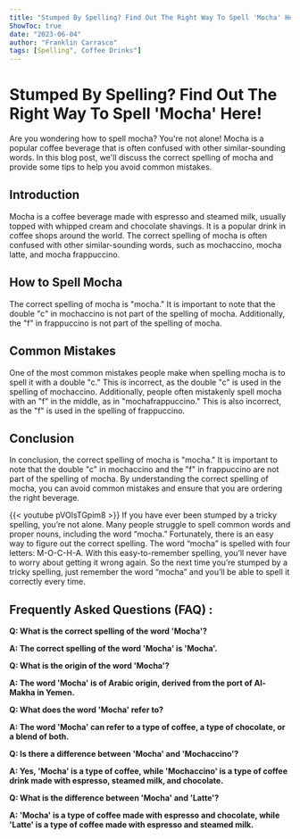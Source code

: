 ```yaml
---
title: "Stumped By Spelling? Find Out The Right Way To Spell 'Mocha' Here!"
ShowToc: true 
date: "2023-06-04"
author: "Franklin Carrasco" 
tags: [Spelling", Coffee Drinks"]
---
```

# Stumped By Spelling? Find Out The Right Way To Spell 'Mocha' Here!

Are you wondering how to spell mocha? You're not alone! Mocha is a popular coffee beverage that is often confused with other similar-sounding words. In this blog post, we'll discuss the correct spelling of mocha and provide some tips to help you avoid common mistakes.

## Introduction 

Mocha is a coffee beverage made with espresso and steamed milk, usually topped with whipped cream and chocolate shavings. It is a popular drink in coffee shops around the world. The correct spelling of mocha is often confused with other similar-sounding words, such as mochaccino, mocha latte, and mocha frappuccino. 

## How to Spell Mocha

The correct spelling of mocha is "mocha." It is important to note that the double "c" in mochaccino is not part of the spelling of mocha. Additionally, the "f" in frappuccino is not part of the spelling of mocha. 

## Common Mistakes

One of the most common mistakes people make when spelling mocha is to spell it with a double "c." This is incorrect, as the double "c" is used in the spelling of mochaccino. Additionally, people often mistakenly spell mocha with an "f" in the middle, as in "mochafrappuccino." This is also incorrect, as the "f" is used in the spelling of frappuccino. 

## Conclusion

In conclusion, the correct spelling of mocha is "mocha." It is important to note that the double "c" in mochaccino and the "f" in frappuccino are not part of the spelling of mocha. By understanding the correct spelling of mocha, you can avoid common mistakes and ensure that you are ordering the right beverage.

{{< youtube pVOIsTGpim8 >}} 
If you have ever been stumped by a tricky spelling, you’re not alone. Many people struggle to spell common words and proper nouns, including the word “mocha.” Fortunately, there is an easy way to figure out the correct spelling. The word “mocha” is spelled with four letters: M-O-C-H-A. With this easy-to-remember spelling, you’ll never have to worry about getting it wrong again. So the next time you’re stumped by a tricky spelling, just remember the word “mocha” and you’ll be able to spell it correctly every time.

## Frequently Asked Questions (FAQ) :
**Q: What is the correct spelling of the word 'Mocha'?**

**A: The correct spelling of the word 'Mocha' is 'Mocha'.**

**Q: What is the origin of the word 'Mocha'?**

**A: The word 'Mocha' is of Arabic origin, derived from the port of Al-Makha in Yemen.**

**Q: What does the word 'Mocha' refer to?**

**A: The word 'Mocha' can refer to a type of coffee, a type of chocolate, or a blend of both.**

**Q: Is there a difference between 'Mocha' and 'Mochaccino'?**

**A: Yes, 'Mocha' is a type of coffee, while 'Mochaccino' is a type of coffee drink made with espresso, steamed milk, and chocolate.**

**Q: What is the difference between 'Mocha' and 'Latte'?**

**A: 'Mocha' is a type of coffee made with espresso and chocolate, while 'Latte' is a type of coffee made with espresso and steamed milk.**






